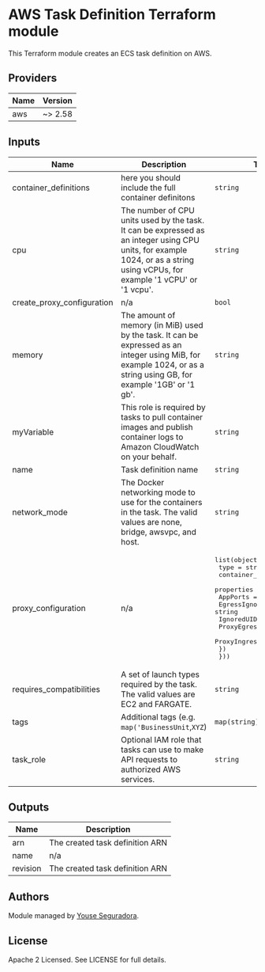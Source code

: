 # AWS Task Definition Terraform module

This Terraform module creates an ECS task definition on AWS.

<!-- BEGINNING OF PRE-COMMIT-TERRAFORM DOCS HOOK -->
## Providers

| Name | Version |
|------|---------|
| aws | ~> 2.58 |

## Inputs

| Name | Description | Type | Default | Required |
|------|-------------|------|---------|:-----:|
| container\_definitions | here you should include the full container definitons | `string` | `"[]"` | no |
| cpu | The number of CPU units used by the task. It can be expressed as an integer using CPU units, for example 1024, or as a string using vCPUs, for example '1 vCPU' or '1 vcpu'. | `string` | n/a | yes |
| create\_proxy\_configuration | n/a | `bool` | `false` | no |
| memory | The amount of memory (in MiB) used by the task. It can be expressed as an integer using MiB, for example 1024, or as a string using GB, for example '1GB' or '1 gb'. | `string` | n/a | yes |
| myVariable | This role is required by tasks to pull container images and publish container logs to Amazon CloudWatch on your behalf. | `string` | `"ecsTaskExecutionRole"` | no |
| name | Task definition name | `string` | n/a | yes |
| network\_mode | The Docker networking mode to use for the containers in the task. The valid values are none, bridge, awsvpc, and host. | `string` | n/a | yes |
| proxy\_configuration | n/a | <pre>list(object({<br>    type           = string<br>    container_name = string<br>    properties = object({<br>      AppPorts         = string<br>      EgressIgnoredIPs = string<br>      IgnoredUID       = string<br>      ProxyEgressPort  = number<br>      ProxyIngressPort = number<br>    })<br>  }))</pre> | `[]` | no |
| requires\_compatibilities | A set of launch types required by the task. The valid values are EC2 and FARGATE. | `string` | `"EC2"` | no |
| tags | Additional tags (e.g. `map('BusinessUnit`,`XYZ`) | `map(string)` | `{}` | no |
| task\_role | Optional IAM role that tasks can use to make API requests to authorized AWS services. | `string` | n/a | yes |

## Outputs

| Name | Description |
|------|-------------|
| arn | The created task definition ARN |
| name | n/a |
| revision | The created task definition ARN |

<!-- END OF PRE-COMMIT-TERRAFORM DOCS HOOK -->

## Authors

Module managed by [Youse Seguradora](https://github.com/youse-seguradora).

## License

Apache 2 Licensed. See LICENSE for full details.